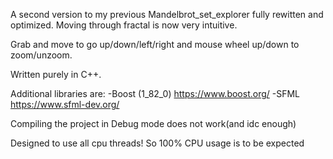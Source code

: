 A second version to my previous Mandelbrot_set_explorer fully rewitten and optimized. Moving through fractal is now very intuitive.

Grab and move to go up/down/left/right and mouse wheel up/down to zoom/unzoom.

Written purely in C++.

Additional libraries are:
  -Boost (1_82_0) https://www.boost.org/
  -SFML https://www.sfml-dev.org/

Compiling the project in Debug mode does not work(and idc enough)

Designed to use all cpu threads!
So 100% CPU usage is to be expected
